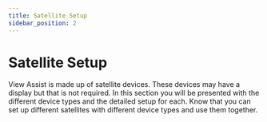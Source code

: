 ```yaml
---
title: Satellite Setup
sidebar_position: 2
---
```


# Satellite Setup
View Assist is made up of satellite devices.  These devices may have a display but that is not required.  In this section you will be presented with the different device types and the detailed setup for each.  Know that you can set up different satellites with different device types and use them together.